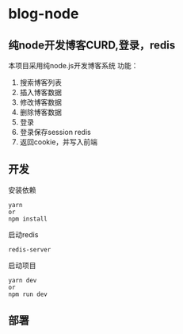 # blog-node
## 纯node开发博客CURD,登录，redis
本项目采用纯node.js开发博客系统
功能：
1. 搜索博客列表
2. 插入博客数据
3. 修改博客数据
4. 删除博客数据
5. 登录
6. 登录保存session redis
7. 返回cookie，并写入前端

## 开发
安装依赖
```
yarn 
or 
npm install
```
启动redis
```
redis-server
```
启动项目
```
yarn dev
or 
npm run dev
```

## 部署
```
```
